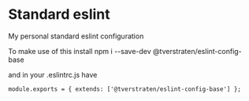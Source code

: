 # Standard eslint

My personal standard eslint configuration

To make use of this install
npm i --save-dev @tverstraten/eslint-config-base

and in your .eslintrc.js have

`module.exports = { extends: ['@tverstraten/eslint-config-base'] };`
